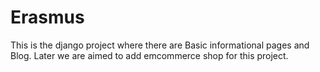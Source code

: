 # Erasmus
This is the django project where there are Basic informational pages and Blog. Later we are aimed to add emcommerce shop for this project.
